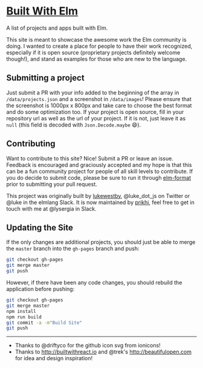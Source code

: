 # [Built With Elm](http://builtwithelm.co)

A list of projects and apps built with Elm.

This site is meant to showcase the awesome work the Elm community is doing. I
wanted to create a place for people to have their work recognized, especially if
it is open source (proprietary projects definitely welcome though!), and stand
as examples for those who are new to the language.


## Submitting a project
Just submit a PR with your info added to the beginning of the array in
`/data/projects.json` and a screenshot in `/data/images`! Please ensure that the
screenshot is 1000px x 800px and take care to choose the best format and do some
optimization too. If your project is open source, fill in your repository url as
well as the url of your project. If it is not, just leave it as `null` (this
field is decoded with `Json.Decode.maybe` :smile:).


## Contributing
Want to contribute to this site? Nice! Submit a PR or leave an issue. Feedback
is encouraged and graciously accepted and my hope is that this can be a fun
community project for people of all skill levels to contribute. If you do
decide to submit code, please be sure to run it through
[elm-format](https://github.com/avh4/elm-format) prior to submitting your pull
request.

This project was originally built by
[lukewestby](https://github.com/lukewestby), @luke_dot_js on Twitter or @luke
in the elmlang Slack. It is now maintained by
[prikhi](https://github.com/prikhi), feel free to get in touch with me at
@lysergia in Slack.


## Updating the Site

If the only changes are additional projects, you should just be able to merge
the `master` branch into the `gh-pages` branch and push:

```bash
git checkout gh-pages
git merge master
git push
```

However, if there have been any code changes, you should rebuild the
application before pushing:

```bash
git checkout gh-pages
git merge master
npm install
npm run build
git commit -a -m"Build Site"
git push
```


-------
- Thanks to @driftyco for the github icon svg from ionicons!
- Thanks to http://builtwithreact.io and @trek's http://beautifulopen.com for
idea and design inspiration!
